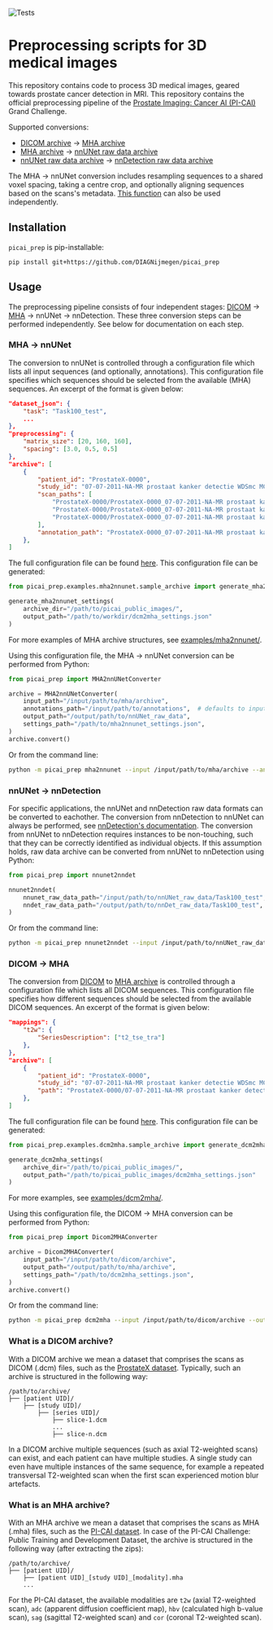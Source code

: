 ![Tests](https://github.com/DIAGNijmegen/picai_prep/actions/workflows/tests.yml/badge.svg)

# Preprocessing scripts for 3D medical images

This repository contains code to process 3D medical images, geared towards prostate cancer detection in MRI. This repository contains the official preprocessing pipeline of the [Prostate Imaging: Cancer AI (PI-CAI)](https://pi-cai.grand-challenge.org/) Grand Challenge.

Supported conversions:
- [DICOM archive][dicom-archive] → [MHA archive][mha-archive]
- [MHA archive][mha-archive] → [nnUNet raw data archive][nnunet-archive]
- [nnUNet raw data archive][nnunet-archive] → [nnDetection raw data archive][nndetection-archive]

The MHA → nnUNet conversion includes resampling sequences to a shared voxel spacing, taking a centre crop, and optionally aligning sequences based on the scans's metadata. [This function](src/picai_prep/preprocessing.py#L462) can also be used independently.

## Installation
`picai_prep` is pip-installable:

`pip install git+https://github.com/DIAGNijmegen/picai_prep`

## Usage
The preprocessing pipeline consists of four independent stages: [DICOM][dicom-archive] → [MHA][mha-archive] → nnUNet → nnDetection. These three conversion steps can be performed independently. See below for documentation on each step.

### MHA → nnUNet
The conversion to nnUNet is controlled through a configuration file which lists all input sequences (and optionally, annotations). This configuration file specifies which sequences should be selected from the available (MHA) sequences. An excerpt of the format is given below:

```json
"dataset_json": {
    "task": "Task100_test",
    ...
},
"preprocessing": {
    "matrix_size": [20, 160, 160],
    "spacing": [3.0, 0.5, 0.5]
},
"archive": [
    {
        "patient_id": "ProstateX-0000",
        "study_id": "07-07-2011-NA-MR prostaat kanker detectie WDSmc MCAPRODETW-05711",
        "scan_paths": [
            "ProstateX-0000/ProstateX-0000_07-07-2011-NA-MR prostaat kanker detectie WDSmc MCAPRODETW-05711_t2w.mha",
            "ProstateX-0000/ProstateX-0000_07-07-2011-NA-MR prostaat kanker detectie WDSmc MCAPRODETW-05711_adc.mha",
            "ProstateX-0000/ProstateX-0000_07-07-2011-NA-MR prostaat kanker detectie WDSmc MCAPRODETW-05711_hbv.mha"
        ],
        "annotation_path": "ProstateX-0000_07-07-2011-NA-MR prostaat kanker detectie WDSmc MCAPRODETW-05711.nii.gz"
    },
]
```

The full configuration file can be found [here](tests/output-expected/mha2nnunet_settings.json). This configuration file can be generated:

```python
from picai_prep.examples.mha2nnunet.sample_archive import generate_mha2nnunet_settings

generate_mha2nnunet_settings(
    archive_dir="/path/to/picai_public_images/",
    output_path="/path/to/workdir/dcm2mha_settings.json"
)
```

For more examples of MHA archive structures, see [examples/mha2nnunet/](src/picai_prep/examples/mha2nnunet/).

Using this configuration file, the MHA → nnUNet conversion can be performed from Python:

```python
from picai_prep import MHA2nnUNetConverter

archive = MHA2nnUNetConverter(
    input_path="/input/path/to/mha/archive",
    annotations_path="/input/path/to/annotations",  # defaults to input_path
    output_path="/output/path/to/nnUNet_raw_data",
    settings_path="/path/to/mha2nnunet_settings.json",
)
archive.convert()
```

Or from the command line:

```bash
python -m picai_prep mha2nnunet --input /input/path/to/mha/archive --annotations /input/path/to/annotations --output /output/path/to/nnUNet_raw_data --json /path/to/mha2nnunet_settings.json
```

### nnUNet → nnDetection
For specific applications, the nnUNet and nnDetection raw data formats can be converted to eachother. The conversion from nnDetection to nnUNet can always be performed, see [nnDetection's documentation](https://github.com/MIC-DKFZ/nnDetection#nnu-net-for-detection). The conversion from nnUNet to nnDetection requires instances to be non-touching, such that they can be correctly identified as individual objects. If this assumption holds, raw data archive can be converted from nnUNet to nnDetection using Python:

```python
from picai_prep import nnunet2nndet

nnunet2nndet(
    nnunet_raw_data_path="/input/path/to/nnUNet_raw_data/Task100_test",
    nndet_raw_data_path="/output/path/to/nnDet_raw_data/Task100_test",
)
```

Or from the command line:

```bash
python -m picai_prep nnunet2nndet --input /input/path/to/nnUNet_raw_data/Task100_test --output /output/path/to/nnDet_raw_data/Task100_test
```

### DICOM → MHA
The conversion from [DICOM][dicom-archive] to [MHA archive][mha-archive] is controlled through a configuration file which lists all DICOM sequences. This configuration file specifies how different sequences should be selected from the available DICOM sequences. An excerpt of the format is given below:

```json
"mappings": {
    "t2w": {
        "SeriesDescription": ["t2_tse_tra"]
    },
},
"archive": [
    {
        "patient_id": "ProstateX-0000",
        "study_id": "07-07-2011-NA-MR prostaat kanker detectie WDSmc MCAPRODETW-05711",
        "path": "ProstateX-0000/07-07-2011-NA-MR prostaat kanker detectie WDSmc MCAPRODETW-05711/3.000000-t2tsesag-87368"
    },
]
```

The full configuration file can be found [here](tests/output-expected/dcm2mha_settings.json). This configuration file can be generated:

```python
from picai_prep.examples.dcm2mha.sample_archive import generate_dcm2mha_settings

generate_dcm2mha_settings(
    archive_dir="/path/to/picai_public_images/",
    output_path="/path/to/picai_public_images/dcm2mha_settings.json"
)
```

For more examples, see [examples/dcm2mha/](src/picai_prep/examples/dcm2mha/).

Using this configuration file, the DICOM → MHA conversion can be performed from Python:

```python
from picai_prep import Dicom2MHAConverter

archive = Dicom2MHAConverter(
    input_path="/input/path/to/dicom/archive",
    output_path="/output/path/to/mha/archive",
    settings_path="/path/to/dcm2mha_settings.json",
)
archive.convert()
```

Or from the command line:

```bash
python -m picai_prep dcm2mha --input /input/path/to/dicom/archive --output /output/path/to/mha/archive --json /path/to/dcm2mha_settings.json
```

### What is a DICOM archive?
With a DICOM archive we mean a dataset that comprises the scans as DICOM (.dcm) files, such as the [ProstateX dataset](https://wiki.cancerimagingarchive.net/pages/viewpage.action?pageId=23691656). Typically, such an archive is structured in the following way:

```
/path/to/archive/
├── [patient UID]/
    ├── [study UID]/
        ├── [series UID]/
            ├── slice-1.dcm
            ...
            ├── slice-n.dcm
```

In a DICOM archive multiple sequences (such as axial T2-weighted scans) can exist, and each patient can have multiple studies. A single study can even have multiple instances of the same sequence, for example a repeated transversal T2-weighted scan when the first scan experienced motion blur artefacts.


### What is an MHA archive?
With an MHA archive we mean a dataset that comprises the scans as MHA (.mha) files, such as the [PI-CAI dataset](https://zenodo.org/record/6517398#.YnU5uhNBwUE). In case of the PI-CAI Challenge: Public Training and Development Dataset, the archive is structured in the following way (after extracting the zips):

```
/path/to/archive/
├── [patient UID]/
    ├── [patient UID]_[study UID]_[modality].mha
    ...
```

For the PI-CAI dataset, the available modalities are `t2w` (axial T2-weighted scan), `adc` (apparent diffusion coefficient map), `hbv` (calculated high b-value scan), `sag` (sagittal T2-weighted scan) and `cor` (coronal T2-weighted scan).


[dicom-archive]: #what-is-a-dicom-archive
[mha-archive]: #what-is-an-mha-archive
[nnunet-archive]: https://github.com/MIC-DKFZ/nnUNet/blob/master/documentation/dataset_conversion.md
[nndetection-archive]: https://github.com/MIC-DKFZ/nnDetection/#adding-new-data-sets
